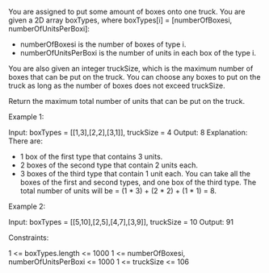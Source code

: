 You are assigned to put some amount of boxes onto one truck. You are given a 2D array boxTypes, where boxTypes[i] = [numberOfBoxesi, numberOfUnitsPerBoxi]:

  - numberOfBoxesi is the number of boxes of type i.
  - numberOfUnitsPerBoxi is the number of units in each box of the type i.

You are also given an integer truckSize, which is the maximum number of boxes that can be put on the truck. You can choose any boxes to put on the truck as long as the number of boxes does not exceed truckSize.

Return the maximum total number of units that can be put on the truck.

 

Example 1:

  Input: boxTypes = [[1,3],[2,2],[3,1]], truckSize = 4
  Output: 8
  Explanation: There are:
  - 1 box of the first type that contains 3 units.
  - 2 boxes of the second type that contain 2 units each.
  - 3 boxes of the third type that contain 1 unit each.
  You can take all the boxes of the first and second types, and one box of the third type.
  The total number of units will be = (1 * 3) + (2 * 2) + (1 * 1) = 8.

Example 2:

  Input: boxTypes = [[5,10],[2,5],[4,7],[3,9]], truckSize = 10
  Output: 91
 

Constraints:

  1 <= boxTypes.length <= 1000
  1 <= numberOfBoxesi, numberOfUnitsPerBoxi <= 1000
  1 <= truckSize <= 106